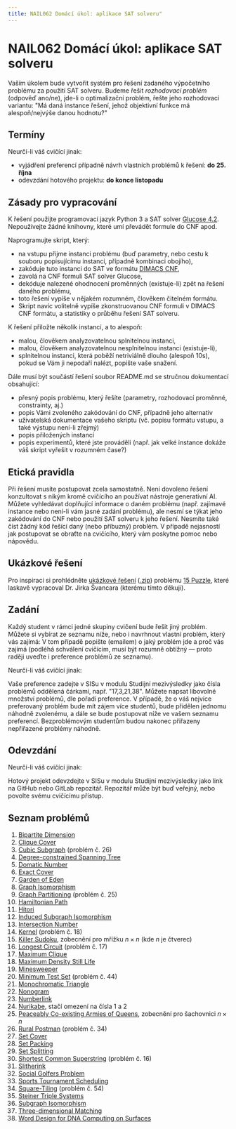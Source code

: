 ```yaml
---
title: NAIL062 Domácí úkol: aplikace SAT solveru"
---
```


# NAIL062 Domácí úkol: aplikace SAT solveru

Vaším úkolem bude vytvořit systém pro řešení zadaného výpočetního problému za použití SAT solveru. Budeme řešit *rozhodovací problém* (odpověď ano/ne), jde-li o optimalizační problém, řešte jeho rozhodovací variantu: "Má daná instance řešení, jehož objektivní funkce má alespoň/nejvýše danou hodnotu?" 

## Termíny

Neurčí-li váš cvičící jinak:

* vyjádření preferencí případně návrh vlastních problémů k řešení: **do 25. října**
* odevzdání hotového projektu: **do konce listopadu**

## Zásady pro vypracování

K řešení použijte programovací jazyk Python 3 a SAT solver [Glucose 4.2](https://github.com/audemard/glucose/). Nepoužívejte žádné knihovny, které umí převádět formule do CNF apod.

Naprogramujte skript, který:

* na vstupu přijme instanci problému (buď parametry, nebo cestu k souboru popisujícímu instanci, případně kombinaci obojího),
* zakóduje tuto instanci do SAT ve formátu [DIMACS CNF](https://jix.github.io/varisat/manual/0.2.0/formats/dimacs.html),
* zavolá na CNF formuli SAT solver Glucose,
* dekóduje nalezené ohodnocení proměnných (existuje-li) zpět na řešení daného problému,
* toto řešení vypíše v nějakém rozumném, člověkem čitelném formátu.
* Skript navíc volitelně vypíše zkonstruovanou CNF formuli v DIMACS CNF formátu, a statistiky o průběhu řešení SAT solveru.

K řešení přiložte několik instancí, a to alespoň:

* malou, člověkem analyzovatelnou splnitelnou instanci,
* malou, člověkem analyzovatelnou nesplnitelnou instanci (existuje-li),
* splnitelnou instanci, která poběží netriviálně dlouho (alespoň 10s), pokud se Vám ji nepodaří nalézt, popište vaše snažení.

Dále musí být součástí řešení soubor README.md se stručnou dokumentací obsahující:

* přesný popis problému, který řešíte (parametry, rozhodovací proměnné, constrainty, aj.)
* popis Vámi zvoleného zakódování do CNF, případně jeho alternativ
* uživatelská dokumentace vašeho skriptu (vč. popisu formátu vstupu, a také výstupu není-li zřejmý)
* popis přiložených instancí
* popis experimentů, které jste prováděli (např. jak velké instance dokáže váš skript vyřešit v rozumném čase?)

## Etická pravidla

Při řešení musíte postupovat zcela samostatně. Není dovoleno řešení konzultovat s nikým kromě cvičícího an používat nástroje generativní AI. Můžete vyhledávat doplňující informace o daném problému (např. zajímavé instance nebo není-li vám jasné zadání problému), ale nesmí se týkat jeho zakódování do CNF nebo použití SAT solveru k jeho řešení. Nesmíte také číst žádný kód řešící daný (nebo příbuzný) problém. V případě nejasností jak postupovat se obraťte na cvičícího, který vám poskytne pomoc nebo nápovědu.

## Ukázkové řešení

Pro inspiraci si prohlédněte [ukázkové řešení](https://gitlab.mff.cuni.cz/svancaj/logika_SAT_example) ([.zip](https://github.com/jbulin-mff-uk/nail062/raw/main/tutorial/sat-project/logika_SAT_example-master.zip)) problému [15 Puzzle](https://en.wikipedia.org/wiki/15_puzzle), které laskavě vypracoval Dr. Jirka Švancara (kterému tímto děkuji).

## Zadání

Každý student v rámci jedné skupiny cvičení bude řešit jiný problém. Můžete si vybírat ze seznamu níže, nebo i navrhnout vlastní problém, který vás zajímá: V tom případě popište (emailem) o jaký problém jde a proč vás zajímá (podléhá schválení cvičícím, musí být rozumně obtížný — proto raději uveďte i preference problémů ze seznamu).

Neurčí-li váš cvičící jinak:

Vaše preference zadejte v SISu v modulu Studijní mezivýsledky jako čísla problémů oddělená čárkami, např. "17,3,21,38". Můžete napsat libovolné množství problémů, dle pořadí preference. V případě, že o váš nejvíce preferovaný problém bude mít zájem více studentů, bude přidělen jednomu náhodně zvolenému, a dále se bude postupovat níže ve vašem seznamu preferencí. Bezproblémovým studentům budou nakonec přiřazeny nepřiřazené problémy náhodně.

## Odevzdání

Neurčí-li váš cvičící jinak:

Hotový projekt odevzdejte v SISu v modulu Studijní mezivýsledky jako link na GitHub nebo GitLab repozitář. Repozitář může být buď veřejný, nebo povolte svému cvičícímu přístup.

## Seznam problémů

1. [Bipartite Dimension](https://en.wikipedia.org/wiki/Bipartite_dimension)
2. [Clique Cover](https://en.wikipedia.org/wiki/Clique_cover)
3. [Cubic Subgraph](https://cgi.csc.liv.ac.uk/~ped/teachadmin/COMP202/annotated_np.html) (problém č. 26)
4. [Degree-constrained Spanning Tree](https://en.wikipedia.org/wiki/Degree-constrained_spanning_tree)
5. [Domatic Number](https://en.wikipedia.org/wiki/Domatic_number)
6. [Exact Cover](https://en.wikipedia.org/wiki/Exact_cover)
7. [Garden of Eden](https://conwaylife.com/wiki/Garden_of_Eden)
8. [Graph Isomorphism](https://en.wikipedia.org/wiki/Graph_isomorphism_problem)
9. [Graph Partitioning](https://cgi.csc.liv.ac.uk/~ped/teachadmin/COMP202/annotated_np.html) (problém č. 25)
10. [Hamiltonian Path](https://en.wikipedia.org/wiki/Hamiltonian_path_problem)
11. [Hitori](https://en.wikipedia.org/wiki/Hitori)
12. [Induced Subgraph Isomorphism](https://en.wikipedia.org/wiki/Induced_subgraph_isomorphism_problem)
13. [Intersection Number](https://en.wikipedia.org/wiki/Intersection_number_(graph_theory))
14. [Kernel](https://cgi.csc.liv.ac.uk/~ped/teachadmin/COMP202/annotated_np.html) (problém č. 18)
15. [Killer Sudoku](https://www.csplib.org/Problems/prob057/), zobecnění pro mřížku $n\times n$ (kde $n$ je čtverec)
16. [Longest Circuit](https://cgi.csc.liv.ac.uk/~ped/teachadmin/COMP202/annotated_np.html) (problém č. 17)
17. [Maximum Clique](https://www.csplib.org/Problems/prob074/)
18. [Maximum Density Still Life](https://www.csplib.org/Problems/prob032/)
19. [Minesweeper](https://en.wikipedia.org/wiki/Minesweeper_(video_game))
20. [Minimum Test Set](https://cgi.csc.liv.ac.uk/~ped/teachadmin/COMP202/annotated_np.html) (problém č. 44)
21. [Monochromatic Triangle](https://en.wikipedia.org/wiki/Monochromatic_triangle)
22. [Nonogram](https://www.csplib.org/Problems/prob012/)
23. [Numberlink](https://en.wikipedia.org/wiki/Numberlink)
24. [Nurikabe](https://en.wikipedia.org/wiki/Nurikabe_(puzzle)), stačí omezení na čísla 1 a 2
25. [Peaceably Co-existing Armies of Queens](https://www.csplib.org/Problems/prob110/), zobecnění pro šachovnici $n\times n$
26. [Rural Postman](https://cgi.csc.liv.ac.uk/~ped/teachadmin/COMP202/annotated_np.html) (problém č. 34)
27. [Set Cover](https://en.wikipedia.org/wiki/Set_cover_problem)
28. [Set Packing](https://en.wikipedia.org/wiki/Set_packing)
29. [Set Splitting](https://en.wikipedia.org/wiki/Set_splitting_problem)
30. [Shortest Common Superstring](https://cgi.csc.liv.ac.uk/~ped/teachadmin/COMP202/annotated_np.html) (problém č. 16)
31. [Slitherink](https://en.wikipedia.org/wiki/Slitherlink)
32. [Social Golfers Problem](https://www.csplib.org/Problems/prob010/)
33. [Sports Tournament Scheduling](https://www.csplib.org/Problems/prob026/)
34. [Square-Tiling](https://cgi.csc.liv.ac.uk/~ped/teachadmin/COMP202/annotated_np.html) (problém č. 54)
35. [Steiner Triple Systems](https://www.csplib.org/Problems/prob044/)
36. [Subgraph Isomorphism](https://en.wikipedia.org/wiki/Subgraph_isomorphism_problem)
37. [Three-dimensional Matching](https://en.wikipedia.org/wiki/3-dimensional_matching)
38. [Word Design for DNA Computing on Surfaces](https://www.csplib.org/Problems/prob033/)

